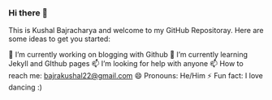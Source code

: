### Hi there 👋
This is  Kushal Bajracharya and welcome to my GitHub Repositoray.
Here are some ideas to get you started:

🔭 I’m currently working on blogging with Github
🌱 I’m currently learning Jekyll and GIthub pages
📫  I’m looking for help with anyone
📫 How to reach me: bajrakushal22@gmail.com
😄 Pronouns: He/Him
⚡ Fun fact: I love dancing :)

